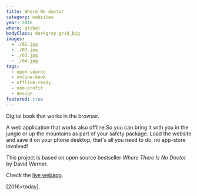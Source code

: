 ```yaml
---
title: Where No doctor
category: websites
year: 2016
where: global
bodyClass: darkgray grid_big
images:
  - ./01.jpg
  - ./02.jpg
  - ./03.jpg
  - ./04.jpg
tags:
  - open-source
  - online-book
  - offline-ready
  - non-profit
  - design
featured: true
---
```


Digital book that works in the browser.

A web application that works also offline.So you can bring it with you in the jungle or up the mountains as part of your safety package. Load the website and save it on your phone desktop, that's all you need to do, no app-store involved!

This project is based on open source bestseller _Where There Is No Doctor_ by David Werner.

Check the [live webapp](https://nodoctor.junglestar.org).

[2016>today].
